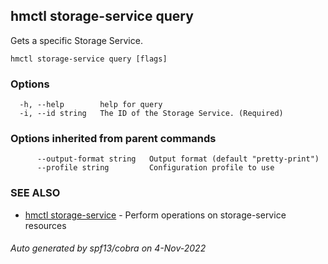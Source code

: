 ## hmctl storage-service query

Gets a specific Storage Service.

```
hmctl storage-service query [flags]
```

### Options

```
  -h, --help        help for query
  -i, --id string   The ID of the Storage Service. (Required)
```

### Options inherited from parent commands

```
      --output-format string   Output format (default "pretty-print")
      --profile string         Configuration profile to use
```

### SEE ALSO

* [hmctl storage-service](hmctl_storage-service.md)	 - Perform operations on storage-service resources

###### Auto generated by spf13/cobra on 4-Nov-2022
